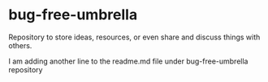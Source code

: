 # bug-free-umbrella
Repository to store ideas, resources, or even share and discuss things with others.

I am adding another line to the readme.md file under bug-free-umbrella repository

